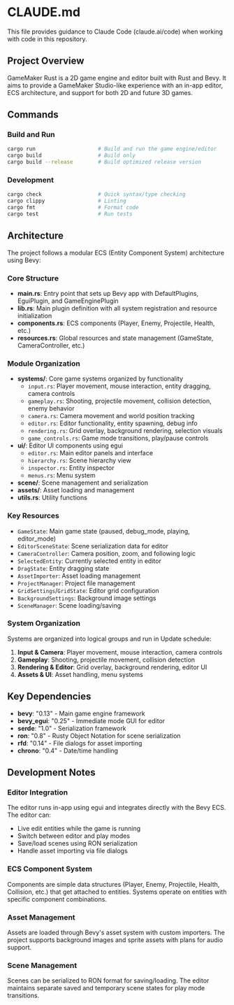 # CLAUDE.md

This file provides guidance to Claude Code (claude.ai/code) when working with code in this repository.

## Project Overview

GameMaker Rust is a 2D game engine and editor built with Rust and Bevy. It aims to provide a GameMaker Studio-like experience with an in-app editor, ECS architecture, and support for both 2D and future 3D games.

## Commands

### Build and Run
```bash
cargo run                    # Build and run the game engine/editor
cargo build                  # Build only
cargo build --release        # Build optimized release version
```

### Development
```bash
cargo check                  # Quick syntax/type checking
cargo clippy                 # Linting
cargo fmt                    # Format code
cargo test                   # Run tests
```

## Architecture

The project follows a modular ECS (Entity Component System) architecture using Bevy:

### Core Structure
- **main.rs**: Entry point that sets up Bevy app with DefaultPlugins, EguiPlugin, and GameEnginePlugin
- **lib.rs**: Main plugin definition with all system registration and resource initialization
- **components.rs**: ECS components (Player, Enemy, Projectile, Health, etc.)
- **resources.rs**: Global resources and state management (GameState, CameraController, etc.)

### Module Organization
- **systems/**: Core game systems organized by functionality
  - `input.rs`: Player movement, mouse interaction, entity dragging, camera controls
  - `gameplay.rs`: Shooting, projectile movement, collision detection, enemy behavior
  - `camera.rs`: Camera movement and world position tracking
  - `editor.rs`: Editor functionality, entity spawning, debug info
  - `rendering.rs`: Grid overlay, background rendering, selection visuals
  - `game_controls.rs`: Game mode transitions, play/pause controls
- **ui/**: Editor UI components using egui
  - `editor.rs`: Main editor panels and interface
  - `hierarchy.rs`: Scene hierarchy view
  - `inspector.rs`: Entity inspector
  - `menus.rs`: Menu system
- **scene/**: Scene management and serialization
- **assets/**: Asset loading and management
- **utils.rs**: Utility functions

### Key Resources
- `GameState`: Main game state (paused, debug_mode, playing, editor_mode)
- `EditorSceneState`: Scene serialization data for editor
- `CameraController`: Camera position, zoom, and following logic
- `SelectedEntity`: Currently selected entity in editor
- `DragState`: Entity dragging state
- `AssetImporter`: Asset loading management
- `ProjectManager`: Project file management
- `GridSettings`/`GridState`: Editor grid configuration
- `BackgroundSettings`: Background image settings
- `SceneManager`: Scene loading/saving

### System Organization
Systems are organized into logical groups and run in Update schedule:
1. **Input & Camera**: Player movement, mouse interaction, camera controls
2. **Gameplay**: Shooting, projectile movement, collision detection
3. **Rendering & Editor**: Grid overlay, background rendering, editor UI
4. **Assets & UI**: Asset handling, menu systems

## Key Dependencies
- **bevy**: "0.13" - Main game engine framework
- **bevy_egui**: "0.25" - Immediate mode GUI for editor
- **serde**: "1.0" - Serialization framework
- **ron**: "0.8" - Rusty Object Notation for scene serialization
- **rfd**: "0.14" - File dialogs for asset importing
- **chrono**: "0.4" - Date/time handling

## Development Notes

### Editor Integration
The editor runs in-app using egui and integrates directly with the Bevy ECS. The editor can:
- Live edit entities while the game is running
- Switch between editor and play modes
- Save/load scenes using RON serialization
- Handle asset importing via file dialogs

### ECS Component System
Components are simple data structures (Player, Enemy, Projectile, Health, Collision, etc.) that get attached to entities. Systems operate on entities with specific component combinations.

### Asset Management
Assets are loaded through Bevy's asset system with custom importers. The project supports background images and sprite assets with plans for audio support.

### Scene Management
Scenes can be serialized to RON format for saving/loading. The editor maintains separate saved and temporary scene states for play mode transitions.